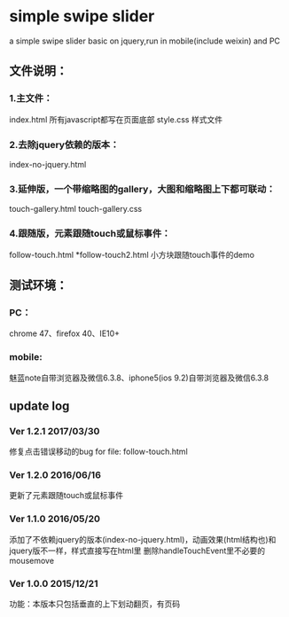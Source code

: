 # simple swipe slider
a simple swipe slider basic on jquery,run in mobile(include weixin) and PC

## 文件说明：
### 1.主文件：
  index.html 所有javascript都写在页面底部
  style.css 样式文件
### 2.去除jquery依赖的版本：
  index-no-jquery.html
### 3.延伸版，一个带缩略图的gallery，大图和缩略图上下都可联动：
  touch-gallery.html
  touch-gallery.css
### 4.跟随版，元素跟随touch或鼠标事件：
  follow-touch.html
  *follow-touch2.html 小方块跟随touch事件的demo

## 测试环境：
### PC：
chrome 47、firefox 40、IE10+
### mobile:
魅蓝note自带浏览器及微信6.3.8、iphone5(ios 9.2)自带浏览器及微信6.3.8

## update log
### Ver 1.2.1 2017/03/30
  修复点击错误移动的bug for file: follow-touch.html
  
### Ver 1.2.0 2016/06/16
  更新了元素跟随touch或鼠标事件

### Ver 1.1.0 2016/05/20
  添加了不依赖jquery的版本(index-no-jquery.html)，动画效果(html结构也)和jquery版不一样，样式直接写在html里
  删除handleTouchEvent里不必要的mousemove

### Ver 1.0.0 2015/12/21
  功能：本版本只包括垂直的上下划动翻页，有页码

